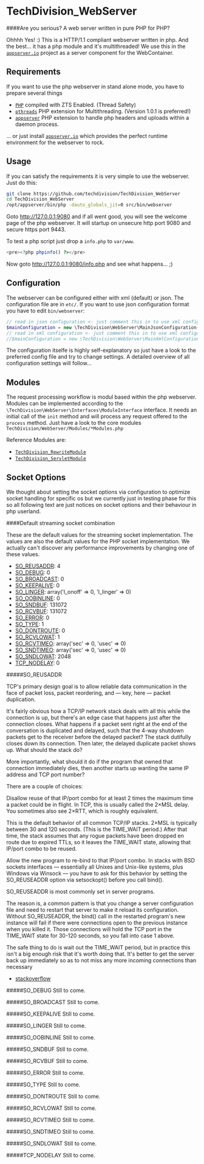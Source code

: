 TechDivision_WebServer
======================

####Are you serious? A web server written in pure PHP for PHP?

Ohhhh Yes! :) This is a HTTP/1.1 compliant webserver written in php. And the best... it has a php module and it's multithreaded!
We use this in the [`appserver.io`](<http://www.appserver.io>) project as a server component for the WebContainer.

Requirements
------------
If you want to use the php webserver in stand alone mode, you have to prepare several things
* [`PHP`](<http://php.net>) compiled with ZTS Enabled. (Thread Safety)
* [`pthreads`](<https://github.com/krakjoe/pthreads>) PHP extension for Multithreading. (Version 1.0.1 is preferred!)
* [`appserver`](<https://github.com/techdivision/php-ext-appserver>) PHP extension to handle php headers and uploads within a daemon process.

... or just install [`appserver.io`](<http://www.appserver.io>) which provides the perfect runtime environment for the webserver to rock.

Usage
-----
If you can satisfy the requirements it is very simple to use the webserver. Just do this:
```bash
git clone https://github.com/techdivision/TechDivision_WebServer
cd TechDivision_WebServer
/opt/appserver/bin/php -dauto_globals_jit=0 src/bin/webserver
```

Goto http://127.0.0.1:9080 and if all went good, you will see the welcome page of the php webserver.
It will startup on unsecure http port 9080 and secure https port 9443.

To test a php script just drop a `info.php` to `var/www`.
```php
<pre><?php phpinfo() ?></pre>
```
Now goto http://127.0.0.1:9080/info.php and see what happens... ;)

Configuration
-------------
The webserver can be configured either with xml (default) or json. The configuration file are in `etc/`. If you want to use json configuration format you have to edit `bin/webserver`:
```php
// read in json configuration <- just comment this in to use xml configuration
$mainConfiguration = new \TechDivision\WebServer\MainJsonConfiguration(WEBSERVER_BASEDIR . 'etc/webserver.json');
// read in xml configuration <- just comment this in to use xml configuration
//$mainConfiguration = new \TechDivision\WebServer\MainXmlConfiguration(WEBSERVER_BASEDIR . 'etc/webserver.xml');
```

The configuration itselfe is highly self-explanatory so just have a look to the preferred config file and try to change settings. A detailed overview of all configuration settings will follow...

Modules
-------
The request processing workflow is modul based within the php webserver. Modules can be implemented according to the `\TechDivision\WebServer\Interfaces\ModuleInterface` interface. It needs an initial call of the `init` method and will process any request offered to the `process` method. Just have a look to the core modules `TechDivision/WebServer/Modules/*Modules.php`

Reference Modules are:

* [`TechDivision_RewriteModule`](<https://github.com/techdivision/TechDivision_RewriteModule>)
* [`TechDivision_ServletModule`](<https://github.com/techdivision/TechDivision_ServletModule>)

Socket Options
--------------

We thought about setting the socket options via configuration to optimize socket handling for specific os but we currently just in testing phase for this so all following text are just notices on socket options and their behaviour in php userland.

####Default streaming socket combination

These are the default values for the streaming socket implementation. The values are also the default values for the PHP socket implementation. We actually can't discover any performance improvements by changing one of these values. 
        
* [SO_REUSADDR](#so_reusaddr): 	 4
* [SO_DEBUG](#so_debug): 		 0
* [SO_BROADCAST](#so_broadcast): 0 
* [SO_KEEPALIVE](#so_keepalive): 0
* [SO_LINGER](#so_linger): 		 array('l_onoff' => 0, 'l_linger' => 0)
* [SO_OOBINLINE](#so_oobinline): 0
* [SO_SNDBUF](#so_sndbuf): 		 131072
* [SO_RCVBUF](#so_rcvbuf): 		 131072
* [SO_ERROR](#so_error): 		 0
* [SO_TYPE](#so_type): 			 1
* [SO_DONTROUTE](#so_dontroute): 0
* [SO_RCVLOWAT](#so_rcvlowat):   1
* [SO_RCVTIMEO](#so_rcvtimeo):   array('sec' => 0, 'usec' => 0)
* [SO_SNDTIMEO](#so_sndtimeo):   array('sec' => 0, 'usec' => 0)
* [SO_SNDLOWAT](#so_sndlowat):   2048
* [TCP_NODELAY](#tcp_nodelay):   0

#####SO_REUSADDR

TCP's primary design goal is to allow reliable data communication in the face of packet 
loss, packet reordering, and — key, here — packet duplication.

It's fairly obvious how a TCP/IP network stack deals with all this while the connection 
is up, but there's an edge case that happens just after the connection closes. What 
happens if a packet sent right at the end of the conversation is duplicated and delayed, 
such that the 4-way shutdown packets get to the receiver before the delayed packet? The 
stack dutifully closes down its connection. Then later, the delayed duplicate packet 
shows up. What should the stack do?

More importantly, what should it do if the program that owned that connection immediately 
dies, then another starts up wanting the same IP address and TCP port number?

There are a couple of choices:

Disallow reuse of that IP/port combo for at least 2 times the maximum time a packet could 
be in flight. In TCP, this is usually called the 2×MSL delay. You sometimes also see 
2×RTT, which is roughly equivalent.

This is the default behavior of all common TCP/IP stacks. 2×MSL is typically between 30 
and 120 seconds. (This is the TIME_WAIT period.) After that time, the stack assumes that 
any rogue packets have been dropped en route due to expired TTLs, so it leaves the 
TIME_WAIT state, allowing that IP/port combo to be reused.

Allow the new program to re-bind to that IP/port combo. In stacks with BSD sockets 
interfaces — essentially all Unixes and Unix-like systems, plus Windows via Winsock — 
you have to ask for this behavior by setting the SO_REUSEADDR option via setsockopt() 
before you call bind().

SO_REUSEADDR is most commonly set in server programs.

The reason is, a common pattern is that you change a server configuration file and need 
to restart that server to make it reload its configuration. Without SO_REUSEADDR, the 
bind() call in the restarted program's new instance will fail if there were connections 
open to the previous instance when you killed it. Those connections will hold the TCP port 
in the TIME_WAIT state for 30-120 seconds, so you fall into case 1 above.

The safe thing to do is wait out the TIME_WAIT period, but in practice this isn't a big 
enough risk that it's worth doing that. It's better to get the server back up immediately 
so as to not miss any more incoming connections than necessary

* [stackoverflow](http://stackoverflow.com/questions/3229860/what-is-the-meaning-of-so-reuseaddr-setsockopt-option-linux)

#####SO_DEBUG
Still to come.

#####SO_BROADCAST
Still to come.

#####SO_KEEPALIVE
Still to come.

#####SO_LINGER
Still to come.

#####SO_OOBINLINE
Still to come.

#####SO_SNDBUF
Still to come.

#####SO_RCVBUF
Still to come.

#####SO_ERROR
Still to come.

#####SO_TYPE
Still to come.

#####SO_DONTROUTE
Still to come.

#####SO_RCVLOWAT
Still to come.

#####SO_RCVTIMEO
Still to come.

#####SO_SNDTIMEO
Still to come.

#####SO_SNDLOWAT
Still to come.

#####TCP_NODELAY
Still to come.
